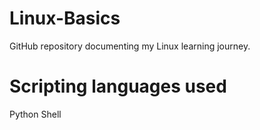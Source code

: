 # Linux-Basics

GitHub repository documenting my Linux learning journey.

# Scripting languages used

Python
Shell
